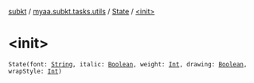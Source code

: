 [subkt](../../index.md) / [myaa.subkt.tasks.utils](../index.md) / [State](index.md) / [&lt;init&gt;](./-init-.md)

# &lt;init&gt;

`State(font: `[`String`](https://kotlinlang.org/api/latest/jvm/stdlib/kotlin/-string/index.html)`, italic: `[`Boolean`](https://kotlinlang.org/api/latest/jvm/stdlib/kotlin/-boolean/index.html)`, weight: `[`Int`](https://kotlinlang.org/api/latest/jvm/stdlib/kotlin/-int/index.html)`, drawing: `[`Boolean`](https://kotlinlang.org/api/latest/jvm/stdlib/kotlin/-boolean/index.html)`, wrapStyle: `[`Int`](https://kotlinlang.org/api/latest/jvm/stdlib/kotlin/-int/index.html)`)`